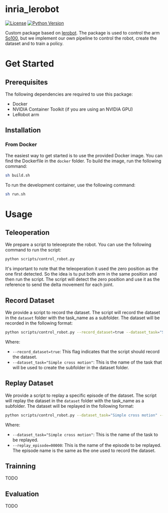 # inria_lerobot

[![License](https://img.shields.io/badge/License-BSD%203--Clause-blue.svg)](
https://opensource.org/licenses/BSD-3-Clause)
[![Python Version](https://img.shields.io/badge/python-3.8%2B-blue.svg)](https://www.python.org/downloads/)

Custom package based on [lerobot](https://github.com/huggingface/lerobot). The package is used to control the arm [So100](https://github.com/huggingface/lerobot/blob/main/examples/10_use_so100.md), but we implement our own pipeline to control the robot, create the dataset and to train a policy.

# Get Started

## Prerequisites

The following dependencies are required to use this package:
- Docker
- NVIDIA Container Toolkit (if you are using an NVIDIA GPU)
- LeRobot arm

## Installation

### From Docker
The easiest way to get started is to use the provided Docker image. You can find the Dockerfile in the `docker` folder. To build the image, run the following command:

```bash
sh build.sh
```

To run the development container, use the following command:

```bash
sh run.sh
```

# Usage

## Teleoperation

We prepare a script to teleoeprate the robot. You can use the following command to run the script:

```bash
python scripts/control_robot.py
```

It's important to note that the teleoperation it used the zero position as the one first detected. So the idea is tu put both arm in the same position and then run the script. The script will detect the zero position and use it as the reference to send the delta movement for each joint.

## Record Dataset

We provide a script to record the dataset. The script will record the dataset in the `dataset` folder with the task_name as a subfolder. The dataset will be recorded in the following format:

```bash
python scripts/control_robot.py --record_dataset=true --dataset_task="Simple cross motion"
```

Where:
- `--record_dataset=true`: This flag indicates that the script should record the dataset.
- `--dataset_task="Simple cross motion"`: This is the name of the task that will be used to create the subfolder in the dataset folder.

## Replay Dataset

We provide a script to replay a specific episode of the dataset. The script will replay the dataset in the `dataset` folder with the task_name as a subfolder. The dataset will be replayed in the following format:

```bash
python scripts/control_robot.py --dataset_task="Simple cross motion" --replay_episode=00000
```
Where:
- `--dataset_task="Simple cross motion"`: This is the name of the task to be replayed.
- `--replay_episode=00000`: This is the name of the episode to be replayed. The episode name is the same as the one used to record the dataset.

## Trainning
TODO

## Evaluation
TODO